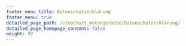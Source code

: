 ```yaml
---
footer_menu_title: Datenschutzerklärung
footer_menu: true
detailed_page_path: /steuckart_motorgeraete/Datenschutzerklärung/
detailed_page_homepage_content: false
weight: 92
---
```

